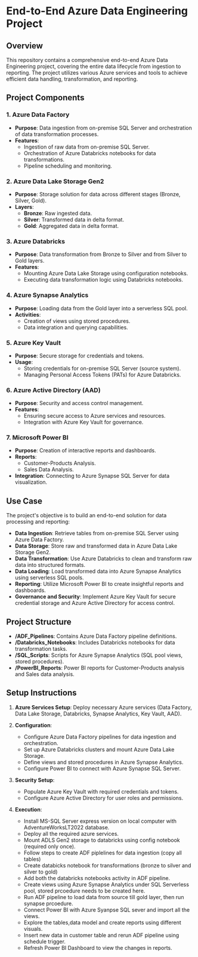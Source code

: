 # End-to-End Azure Data Engineering Project

## Overview

This repository contains a comprehensive end-to-end Azure Data Engineering project, covering the entire data lifecycle from ingestion to reporting. The project utilizes various Azure services and tools to achieve efficient data handling, transformation, and reporting.

## Project Components

### 1. Azure Data Factory

- **Purpose**: Data ingestion from on-premise SQL Server and orchestration of data transformation processes.
- **Features**:
  - Ingestion of raw data from on-premise SQL Server.
  - Orchestration of Azure Databricks notebooks for data transformations.
  - Pipeline scheduling and monitoring.

### 2. Azure Data Lake Storage Gen2

- **Purpose**: Storage solution for data across different stages (Bronze, Silver, Gold).
- **Layers**:
  - **Bronze**: Raw ingested data.
  - **Silver**: Transformed data in delta format.
  - **Gold**: Aggregated data in delta format.

### 3. Azure Databricks

- **Purpose**: Data transformation from Bronze to Silver and from Silver to Gold layers.
- **Features**:
  - Mounting Azure Data Lake Storage using configuration notebooks.
  - Executing data transformation logic using Databricks notebooks.

### 4. Azure Synapse Analytics

- **Purpose**: Loading data from the Gold layer into a serverless SQL pool.
- **Activities**:
  - Creation of views using stored procedures.
  - Data integration and querying capabilities.

### 5. Azure Key Vault

- **Purpose**: Secure storage for credentials and tokens.
- **Usage**:
  - Storing credentials for on-premise SQL Server (source system).
  - Managing Personal Access Tokens (PATs) for Azure Databricks.

### 6. Azure Active Directory (AAD)

- **Purpose**: Security and access control management.
- **Features**:
  - Ensuring secure access to Azure services and resources.
  - Integration with Azure Key Vault for governance.

### 7. Microsoft Power BI

- **Purpose**: Creation of interactive reports and dashboards.
- **Reports**:
  - Customer-Products Analysis.
  - Sales Data Analysis.
- **Integration**: Connecting to Azure Synapse SQL Server for data visualization.

## Use Case

The project's objective is to build an end-to-end solution for data processing and reporting:

- **Data Ingestion**: Retrieve tables from on-premise SQL Server using Azure Data Factory.
- **Data Storage**: Store raw and transformed data in Azure Data Lake Storage Gen2.
- **Data Transformation**: Use Azure Databricks to clean and transform raw data into structured formats.
- **Data Loading**: Load transformed data into Azure Synapse Analytics using serverless SQL pools.
- **Reporting**: Utilize Microsoft Power BI to create insightful reports and dashboards.
- **Governance and Security**: Implement Azure Key Vault for secure credential storage and Azure Active Directory for access control.

## Project Structure

- **/ADF_Pipelines**: Contains Azure Data Factory pipeline definitions.
- **/Databricks_Notebooks**: Includes Databricks notebooks for data transformation tasks.
- **/SQL_Scripts**: Scripts for Azure Synapse Analytics (SQL pool views, stored procedures).
- **/PowerBI_Reports**: Power BI reports for Customer-Products analysis and Sales data analysis.

## Setup Instructions

1. **Azure Services Setup**: Deploy necessary Azure services (Data Factory, Data Lake Storage, Databricks, Synapse Analytics, Key Vault, AAD).
   
2. **Configuration**:
   - Configure Azure Data Factory pipelines for data ingestion and orchestration.
   - Set up Azure Databricks clusters and mount Azure Data Lake Storage.
   - Define views and stored procedures in Azure Synapse Analytics.
   - Configure Power BI to connect with Azure Synapse SQL Server.

3. **Security Setup**:
   - Populate Azure Key Vault with required credentials and tokens.
   - Configure Azure Active Directory for user roles and permissions.

4. **Execution**:
   - Install MS-SQL Server express version on local computer with AdventureWorksLT2022 database.
   - Deploy all the required azure services.
   - Mount ADLS Gen2 storage to databricks using config notebook (required only once).
   - Follow steps to create ADF piplelines for data ingestion (copy all tables)
   - Create databicks notebook for transformations (bronze to silver and silver to gold)
   - Add both the databricks notebooks activity in ADF pipeline.
   - Create views using Azure Synapse Analytics under SQL Serverless pool, stored prcoedure needs to be created here.
   - Run ADF pipeline to load data from source till gold layer, then run synapse prcoedure.
   - Connect Power BI with Azure Syanpse SQL sever and import all the views.
   - Explore the tables,data model and create reports using different visuals.
   - Insert new data in customer table and rerun ADF pipeline using schedule trigger.
   - Refresh Power BI Dashboard to view the changes in reports.
